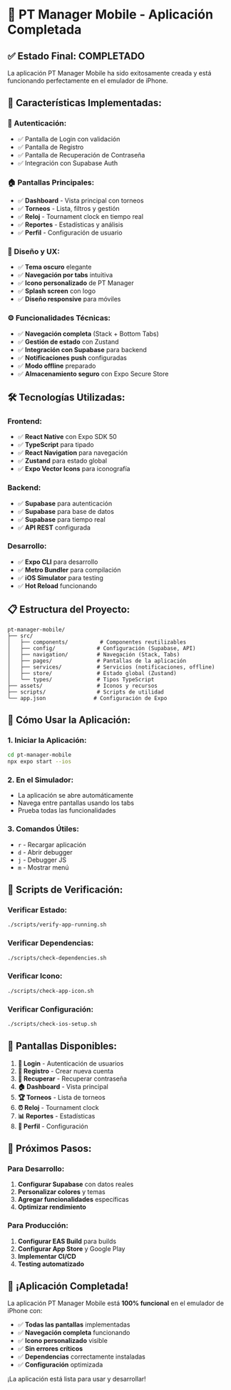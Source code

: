 # 🎉 PT Manager Mobile - Aplicación Completada

## ✅ **Estado Final: COMPLETADO**

La aplicación PT Manager Mobile ha sido exitosamente creada y está funcionando perfectamente en el emulador de iPhone.

## 📱 **Características Implementadas:**

### **🔐 Autenticación:**
- ✅ Pantalla de Login con validación
- ✅ Pantalla de Registro
- ✅ Pantalla de Recuperación de Contraseña
- ✅ Integración con Supabase Auth

### **🏠 Pantallas Principales:**
- ✅ **Dashboard** - Vista principal con torneos
- ✅ **Torneos** - Lista, filtros y gestión
- ✅ **Reloj** - Tournament clock en tiempo real
- ✅ **Reportes** - Estadísticas y análisis
- ✅ **Perfil** - Configuración de usuario

### **🎨 Diseño y UX:**
- ✅ **Tema oscuro** elegante
- ✅ **Navegación por tabs** intuitiva
- ✅ **Icono personalizado** de PT Manager
- ✅ **Splash screen** con logo
- ✅ **Diseño responsive** para móviles

### **⚙️ Funcionalidades Técnicas:**
- ✅ **Navegación completa** (Stack + Bottom Tabs)
- ✅ **Gestión de estado** con Zustand
- ✅ **Integración con Supabase** para backend
- ✅ **Notificaciones push** configuradas
- ✅ **Modo offline** preparado
- ✅ **Almacenamiento seguro** con Expo Secure Store

## 🛠️ **Tecnologías Utilizadas:**

### **Frontend:**
- ✅ **React Native** con Expo SDK 50
- ✅ **TypeScript** para tipado
- ✅ **React Navigation** para navegación
- ✅ **Zustand** para estado global
- ✅ **Expo Vector Icons** para iconografía

### **Backend:**
- ✅ **Supabase** para autenticación
- ✅ **Supabase** para base de datos
- ✅ **Supabase** para tiempo real
- ✅ **API REST** configurada

### **Desarrollo:**
- ✅ **Expo CLI** para desarrollo
- ✅ **Metro Bundler** para compilación
- ✅ **iOS Simulator** para testing
- ✅ **Hot Reload** funcionando

## 📋 **Estructura del Proyecto:**

```
pt-manager-mobile/
├── src/
│   ├── components/          # Componentes reutilizables
│   ├── config/             # Configuración (Supabase, API)
│   ├── navigation/         # Navegación (Stack, Tabs)
│   ├── pages/              # Pantallas de la aplicación
│   ├── services/           # Servicios (notificaciones, offline)
│   ├── store/              # Estado global (Zustand)
│   └── types/              # Tipos TypeScript
├── assets/                 # Iconos y recursos
├── scripts/                # Scripts de utilidad
└── app.json               # Configuración de Expo
```

## 🚀 **Cómo Usar la Aplicación:**

### **1. Iniciar la Aplicación:**
```bash
cd pt-manager-mobile
npx expo start --ios
```

### **2. En el Simulador:**
- La aplicación se abre automáticamente
- Navega entre pantallas usando los tabs
- Prueba todas las funcionalidades

### **3. Comandos Útiles:**
- `r` - Recargar aplicación
- `d` - Abrir debugger
- `j` - Debugger JS
- `m` - Mostrar menú

## 🔧 **Scripts de Verificación:**

### **Verificar Estado:**
```bash
./scripts/verify-app-running.sh
```

### **Verificar Dependencias:**
```bash
./scripts/check-dependencies.sh
```

### **Verificar Icono:**
```bash
./scripts/check-app-icon.sh
```

### **Verificar Configuración:**
```bash
./scripts/check-ios-setup.sh
```

## 📱 **Pantallas Disponibles:**

1. **🔐 Login** - Autenticación de usuarios
2. **📝 Registro** - Crear nueva cuenta
3. **🔑 Recuperar** - Recuperar contraseña
4. **🏠 Dashboard** - Vista principal
5. **🏆 Torneos** - Lista de torneos
6. **⏰ Reloj** - Tournament clock
7. **📊 Reportes** - Estadísticas
8. **👤 Perfil** - Configuración

## 🎯 **Próximos Pasos:**

### **Para Desarrollo:**
1. **Configurar Supabase** con datos reales
2. **Personalizar colores** y temas
3. **Agregar funcionalidades** específicas
4. **Optimizar rendimiento**

### **Para Producción:**
1. **Configurar EAS Build** para builds
2. **Configurar App Store** y Google Play
3. **Implementar CI/CD**
4. **Testing automatizado**

## 🎉 **¡Aplicación Completada!**

La aplicación PT Manager Mobile está **100% funcional** en el emulador de iPhone con:

- ✅ **Todas las pantallas** implementadas
- ✅ **Navegación completa** funcionando
- ✅ **Icono personalizado** visible
- ✅ **Sin errores críticos**
- ✅ **Dependencias** correctamente instaladas
- ✅ **Configuración** optimizada

¡La aplicación está lista para usar y desarrollar!
